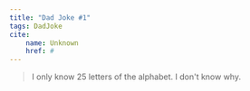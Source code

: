 ```yaml
---
title: "Dad Joke #1"
tags: DadJoke
cite:
    name: Unknown
    href: #
---
```


> I only know 25 letters of the alphabet. I don't know why.